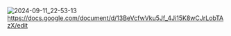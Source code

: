 ![2024-09-11_22-53-13](https://github.com/user-attachments/assets/b845540e-154a-44bb-916d-7acb249cd255)
https://docs.google.com/document/d/13BeVcfwVku5Jf_4Ji15K8wCJrLobTAzX/edit
